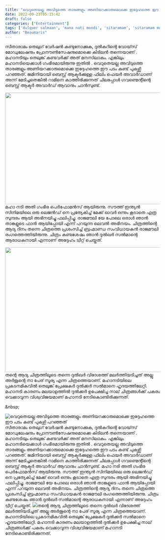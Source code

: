 ```yaml
---
title: "വെറുതെയല്ല അവിടുത്തെ താരങ്ങളും അണിയറക്കാരുമൊക്കെ ഇദ്ദേഹത്തെ ഈ പടം കണ്ട് പുകഴ്ത്തി പറഞ്ഞത്"
date: 2022-09-23T05:15:42
draft: false
categories: ["Entertainment"]
tags: ['dulquer salmaan', 'mana nati moodi', 'sitaramam', 'sitaramam movie']
author: "Beaumaris"
---
```


സീതാരാമം തെലുഗ് വേർഷൻ കണ്ടുനോക്കുക, ദുൽകറിന്റെ വോയ്‌സ് മോഡുലേഷനും പ്രോനൗൺസേഷനുമൊക്കെ കിടിലൻ തന്നെയാണ് . മഹാനടിയും തെലുങ്ക് കണ്ടവർക്ക് അത് മനസിലാകും. എങ്കിലും മഹാനടിയെക്കാൾ ഗംഭീരമായിരുന്നു ഇതിൽ . വെറുതെയല്ല അവിടുത്തെ താരങ്ങളും അണിയറക്കാരുമൊക്കെ ഇദ്ദേഹത്തെ ഈ പടം കണ്ട് പുകഴ്ത്തി പറഞ്ഞത്. ജമിനിയായി ബെസ്റ്റ് ആക്ടർക്കുള്ള ഫിലിം ഫെയർ അവാർഡാണ് അന്ന് മേടിച്ചതെങ്കിൽ റാമിനെ കാത്തിരിക്കുന്നത് ചിലപ്പോൾ ഗവണ്മെന്റിന്റെ ബെസ്റ്റ് ആക്ടർ അവാർഡ് ആവാനും ചാൻസുണ്ട്.

<img class="size-full wp-image-351741 aligncenter" src="https://cdn.boolokam.com/articles/2022/09/gegt33ttt.jpeg" alt="" width="647" height="363" />മഹാ നടി അതി ഗംഭീര പെർഫോമൻസ് ആയിരുന്നു. സൗത്ത് ഇന്ത്യൻ സിനിമയിലെ ഒരു ലെജൻഡ് നെ പ്രത്യേകിച്ച് മേക്ക് ഓവർ ഒന്നും കൂടാതെ എത്ര സുന്ദരം ആയി അഭിനയിച്ചു ഫലിപ്പിച്ചു. രാജമൗലി യേ പോലെ ഒരാൾ ഞാൻ താങ്കളുടെ ഫാൻ ആയിപ്പോയി എന്ന് പറയുന്ന ലെവൽ അഭിനയം. ചിത്രത്തിന്റെ ആദ്യ ദിനം തന്നെ ചിത്രത്തെ പ്രശംസിച്ച് ബ്രഹ്മാണ്ഡ സംവിധായകന്‍ രാജമൗലി രംഗത്തെത്തിയിരുന്നു. ചിത്രം കണ്ടശേഷം ഞാന്‍ ദുല്‍ഖര്‍ സല്‍മാന്റെ ആരാധകനായി എന്നാണ് അദ്ദേഹം ട്വീറ്റ് ചെയ്തത്.

<img class="wp-image-351742 aligncenter" src="https://cdn.boolokam.com/articles/2022/09/rhrh-1hh.jpg" alt="" width="721" height="406" />തന്റെ ആദ്യ ചിത്രത്തിലൂടെ തന്നെ ദുല്‍ഖര്‍ വിദേശത്ത് മലര്‍ത്തിയടിച്ചത് അല്ലു അര്‍ജുന്റെ നാ പേര് സൂര്യ എന്ന ചിത്രത്തെയാണ്. മഹാനടിയിലെ പ്രകടനമികവില്‍ തെലുങ്ക് പ്രേക്ഷകര്‍ ദുല്‍ക്കര്‍ സല്‍മാനെ ഹൃദയത്തിലേറ്റി. മഹാനടി കാരണം മലയാളത്തില്‍ ദുല്‍ക്കര്‍ ഉപേക്ഷിച്ച നാല് ചിത്രങ്ങള്‍ക്ക് പകരം വെക്കാവുന്ന വിശ്വവിജയമാണ് മഹാനടി നേടികൊണ്ടിരിക്കുന്നത്.

&amp;nbsp;


![വെറുതെയല്ല അവിടുത്തെ താരങ്ങളും അണിയറക്കാരുമൊക്കെ ഇദ്ദേഹത്തെ ഈ പടം കണ്ട് പുകഴ്ത്തി പറഞ്ഞത്](https://cdn.boolokam.com/articles/2022/09/gegt33ttt.jpeg)സീതാരാമം തെലുഗ് വേർഷൻ കണ്ടുനോക്കുക, ദുൽകറിന്റെ വോയ്‌സ് മോഡുലേഷനും പ്രോനൗൺസേഷനുമൊക്കെ കിടിലൻ തന്നെയാണ് . മഹാനടിയും തെലുങ്ക് കണ്ടവർക്ക് അത് മനസിലാകും. എങ്കിലും മഹാനടിയെക്കാൾ ഗംഭീരമായിരുന്നു ഇതിൽ . വെറുതെയല്ല അവിടുത്തെ താരങ്ങളും അണിയറക്കാരുമൊക്കെ ഇദ്ദേഹത്തെ ഈ പടം കണ്ട് പുകഴ്ത്തി പറഞ്ഞത്. ജമിനിയായി ബെസ്റ്റ് ആക്ടർക്കുള്ള ഫിലിം ഫെയർ അവാർഡാണ് അന്ന് മേടിച്ചതെങ്കിൽ റാമിനെ കാത്തിരിക്കുന്നത് ചിലപ്പോൾ ഗവണ്മെന്റിന്റെ ബെസ്റ്റ് ആക്ടർ അവാർഡ് ആവാനും ചാൻസുണ്ട്. മഹാ നടി അതി ഗംഭീര പെർഫോമൻസ് ആയിരുന്നു. സൗത്ത് ഇന്ത്യൻ സിനിമയിലെ ഒരു ലെജൻഡ് നെ പ്രത്യേകിച്ച് മേക്ക് ഓവർ ഒന്നും കൂടാതെ എത്ര സുന്ദരം ആയി അഭിനയിച്ചു ഫലിപ്പിച്ചു. രാജമൗലി യേ പോലെ ഒരാൾ ഞാൻ താങ്കളുടെ ഫാൻ ആയിപ്പോയി എന്ന് പറയുന്ന ലെവൽ അഭിനയം. ചിത്രത്തിന്റെ ആദ്യ ദിനം തന്നെ ചിത്രത്തെ പ്രശംസിച്ച് ബ്രഹ്മാണ്ഡ സംവിധായകന്‍ രാജമൗലി രംഗത്തെത്തിയിരുന്നു. ചിത്രം കണ്ടശേഷം ഞാന്‍ ദുല്‍ഖര്‍ സല്‍മാന്റെ ആരാധകനായി എന്നാണ് അദ്ദേഹം ട്വീറ്റ് ചെയ്തത്. ![](https://cdn.boolokam.com/articles/2022/09/rhrh-1hh.jpg)തന്റെ ആദ്യ ചിത്രത്തിലൂടെ തന്നെ ദുല്‍ഖര്‍ വിദേശത്ത് മലര്‍ത്തിയടിച്ചത് അല്ലു അര്‍ജുന്റെ നാ പേര് സൂര്യ എന്ന ചിത്രത്തെയാണ്. മഹാനടിയിലെ പ്രകടനമികവില്‍ തെലുങ്ക് പ്രേക്ഷകര്‍ ദുല്‍ക്കര്‍ സല്‍മാനെ ഹൃദയത്തിലേറ്റി. മഹാനടി കാരണം മലയാളത്തില്‍ ദുല്‍ക്കര്‍ ഉപേക്ഷിച്ച നാല് ചിത്രങ്ങള്‍ക്ക് പകരം വെക്കാവുന്ന വിശ്വവിജയമാണ് മഹാനടി നേടികൊണ്ടിരിക്കുന്നത്. &nbsp;

